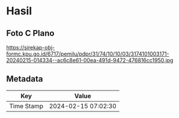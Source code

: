 # Hasil

## Foto C Plano

https://sirekap-obj-formc.kpu.go.id/6717/pemilu/pdpr/31/74/10/10/03/3174101003171-20240215-014334--ac6c8e61-00ea-491d-9472-476816cc1950.jpg


## Metadata

| Key        | Value               |
| ---------- | ------------------- |
| Time Stamp | 2024-02-15 07:02:30 |



